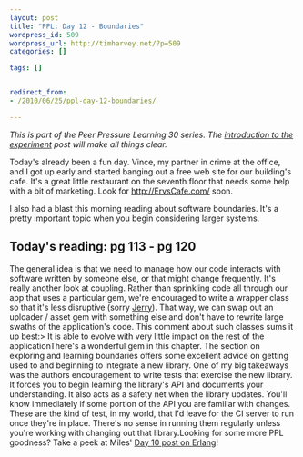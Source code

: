 ```yaml
--- 
layout: post
title: "PPL: Day 12 - Boundaries"
wordpress_id: 509
wordpress_url: http://timharvey.net/?p=509
categories: []

tags: []


redirect_from:
- /2010/06/25/ppl-day-12-boundaries/

---
```

_This is part of the Peer Pressure Learning 30 series. The [introduction to the experiment](http://timharvey.net/2010/06/11/peer-pressure-learning-experiment/) post will make all things clear._

Today's already been a fun day. Vince, my partner in crime at the office, and I got up early and started banging out a free web site for our building's cafe. It's a great little restaurant on the seventh floor that needs some help with a bit of marketing. Look for http://ErvsCafe.com/ soon.

I also had a blast this morning reading about software boundaries. It's a pretty important topic when you begin considering larger systems.

## Today's reading: pg 113 - pg 120

The general idea is that we need to manage how our code interacts with software written by someone else, or that might change frequently. It's really another look at coupling. Rather than sprinkling code all through our app that uses a particular gem, we're encouraged to write a wrapper class so that it's less disruptive (sorry [Jerry](http://disruptiveventures.com/)). That way, we can swap out an uploader / asset gem with something else and don't have to rewrite large swaths of the application's code. This comment about such classes sums it up best:> It is able to evolve with very little impact on the rest of the applicationThere's a wonderful gem in this chapter. The section on exploring and learning boundaries offers some excellent advice on getting used to and beginning to integrate a new library. One of my big takeaways was the authors encouragement to write tests that exercise the new library. It forces you to begin learning the library's API and documents your understanding. It also acts as a safety net when the library updates. You'll know immediately if some portion of the API you are familiar with changes. These are the kind of test, in my world, that I'd leave for the CI server to run once they're in place. There's no sense in running them regularly unless you're working with changing out that library.Looking for some more PPL goodness? Take a peek at Miles' [Day 10 post on Erlang](http://mileszs.com/blog/2010/06/23/ppl30-day-10-erlang.html)!
